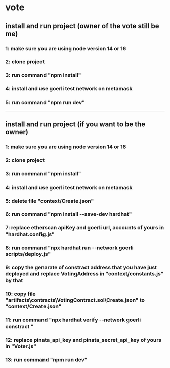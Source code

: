 # vote
## install and run project (owner of the vote still be me)
### 1: make sure you are using **node version 14 or 16**
### 2: clone project
### 3: run command "npm install"
### 4: install and use **goerli test network** on metamask
### 5: run command "npm run dev"
----------------------------------------------------------------------------------------------------------------------
## install and run project (if you want to be the owner)
### 1: make sure you are using **node version 14 or 16**
### 2: clone project
### 3: run command "npm install"
### 4: install and use **goerli test network** on metamask
### 5: delete file "context/Create.json"
### 6: run command "npm install --save-dev hardhat"
### 7: replace **etherscan apiKey** and **goerli url, accounts** of yours in "hardhat.config.js"
### 8: run command "npx hardhat run --network goerli scripts/deploy.js"
### 9: copy the genarate of **constract address** that you have just deployed and replace **VotingAddress** in "context/constants.js" by that
### 10: copy file "artifacts\contracts\VotingContract.sol\Create.json" to "context/Create.json"
### 11: run command "npx hardhat verify --network goerli constract <constract  address>"
### 12: replace **pinata_api_key** and **pinata_secret_api_key** of yours in "Voter.js"
### 13: run command "npm run dev"
